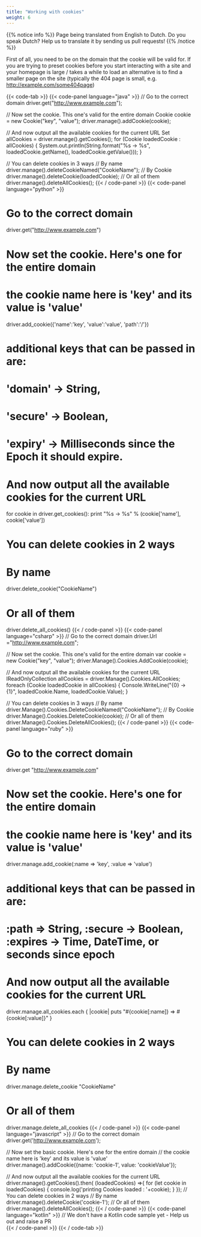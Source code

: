 ```yaml
---
title: "Working with cookies"
weight: 6
---
```


{{% notice info %}}
<i class="fas fa-language"></i> Page being translated from 
English to Dutch. Do you speak Dutch? Help us to translate
it by sending us pull requests!
{{% /notice %}}

First of all, you need to be on the domain that the cookie will be
valid for. If you are trying to preset cookies before
you start interacting with a site and your homepage is large / takes a while to load
an alternative is to find a smaller page on the site (typically the 404 page is small, 
e.g. http://example.com/some404page)

{{< code-tab >}}
  {{< code-panel language="java" >}}
// Go to the correct domain
driver.get("http://www.example.com");

// Now set the cookie. This one's valid for the entire domain
Cookie cookie = new Cookie("key", "value");
driver.manage().addCookie(cookie);

// And now output all the available cookies for the current URL
Set<Cookie> allCookies = driver.manage().getCookies();
for (Cookie loadedCookie : allCookies) {
    System.out.println(String.format("%s -> %s", loadedCookie.getName(), loadedCookie.getValue()));
}

// You can delete cookies in 3 ways
// By name
driver.manage().deleteCookieNamed("CookieName");
// By Cookie
driver.manage().deleteCookie(loadedCookie);
// Or all of them
driver.manage().deleteAllCookies();
  {{< / code-panel >}}
  {{< code-panel language="python" >}}
# Go to the correct domain
driver.get("http://www.example.com")

# Now set the cookie. Here's one for the entire domain
# the cookie name here is 'key' and its value is 'value'
driver.add_cookie({'name':'key', 'value':'value', 'path':'/'})
# additional keys that can be passed in are:
# 'domain' -> String, 
# 'secure' -> Boolean, 
# 'expiry' -> Milliseconds since the Epoch it should expire.

# And now output all the available cookies for the current URL
for cookie in driver.get_cookies():
    print "%s -> %s" % (cookie['name'], cookie['value'])

# You can delete cookies in 2 ways
# By name
driver.delete_cookie("CookieName")
# Or all of them
driver.delete_all_cookies()
  {{< / code-panel >}}
  {{< code-panel language="csharp" >}}
// Go to the correct domain
driver.Url ="http://www.example.com";

// Now set the cookie. This one's valid for the entire domain
var cookie = new Cookie("key", "value");
driver.Manage().Cookies.AddCookie(cookie);

// And now output all the available cookies for the current URL
IReadOnlyCollection<Cookie> allCookies = driver.Manage().Cookies.AllCookies;
foreach (Cookie loadedCookie in allCookies) {
    Console.WriteLine("{0} -> {1}", loadedCookie.Name, loadedCookie.Value);
}

// You can delete cookies in 3 ways
// By name
driver.Manage().Cookies.DeleteCookieNamed("CookieName");
// By Cookie
driver.Manage().Cookies.DeleteCookie(cookie);
// Or all of them
driver.Manage().Cookies.DeleteAllCookies();
  {{< / code-panel >}}
  {{< code-panel language="ruby" >}}
# Go to the correct domain
driver.get "http://www.example.com"

# Now set the cookie. Here's one for the entire domain
# the cookie name here is 'key' and its value is 'value'
driver.manage.add_cookie(:name => 'key', :value => 'value')
# additional keys that can be passed in are:
# :path => String, :secure -> Boolean, :expires -> Time, DateTime, or seconds since epoch

# And now output all the available cookies for the current URL
driver.manage.all_cookies.each { |cookie| 
    puts "#{cookie[:name]} => #{cookie[:value]}" 
}

# You can delete cookies in 2 ways
# By name
driver.manage.delete_cookie "CookieName"
# Or all of them
driver.manage.delete_all_cookies
  {{< / code-panel >}}
  {{< code-panel language="javascript" >}}
// Go to the correct domain
driver.get('http://www.example.com');

// Now set the basic cookie. Here's one for the entire domain
// the cookie name here is 'key' and its value is 'value'
driver.manage().addCookie({name: 'cookie-1', value: 'cookieValue'});

// And now output all the available cookies for the current URL
driver.manage().getCookies().then( (loadedCookies) =>{
    for (let cookie in loadedCookies) {
    console.log('printing Cookies loaded : '+cookie);
    }
});
// You can delete cookies in 2 ways
// By name
driver.manage().deleteCookie('cookie-1');
// Or all of them
driver.manage().deleteAllCookies();
  {{< / code-panel >}}
  {{< code-panel language="kotlin" >}}
// We don't have a Kotlin code sample yet -  Help us out and raise a PR  
  {{< / code-panel >}}
{{< / code-tab >}}

